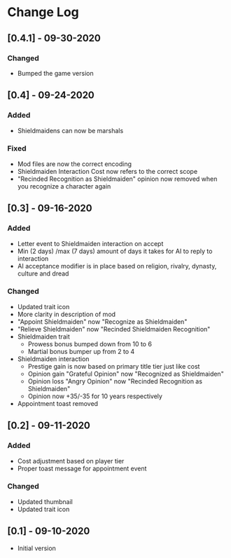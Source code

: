 # Change Log

## [0.4.1] - 09-30-2020
### Changed
- Bumped the game version

## [0.4] - 09-24-2020
### Added
- Shieldmaidens can now be marshals

### Fixed
- Mod files are now the correct encoding
- Shieldmaiden Interaction Cost now refers to the correct scope
- "Recinded Recognition as Shieldmaiden" opinion now removed when you recognize a character again

## [0.3] - 09-16-2020
### Added
- Letter event to Shieldmaiden interaction on accept
- Min (2 days) /max (7 days) amount of days it takes for AI to reply to interaction
- AI acceptance modifier is in place based on religion, rivalry, dynasty, culture and dread

### Changed
- Updated trait icon
- More clarity in description of mod
- "Appoint Shieldmaiden" now "Recognize as Shieldmaiden"
- "Relieve Shieldmaiden" now "Recinded Shieldmaiden Recognition"
- Shieldmaiden trait
    - Prowess bonus bumped down from 10 to 6
    - Martial bonus bumper up from 2 to 4
- Shieldmaiden interaction
    - Prestige gain is now based on primary title tier just like cost
    - Opinion gain "Grateful Opinion" now "Recognized as Shieldmaiden"
    - Opinion loss "Angry Opinion" now "Recinded Recognition as Shieldmaiden"
    - Opinion now +35/-35 for 10 years respectively
- Appointment toast removed

## [0.2] - 09-11-2020
### Added
- Cost adjustment based on player tier
- Proper toast message for appointment event

### Changed
- Updated thumbnail
- Updated trait icon

## [0.1] - 09-10-2020
- Initial version